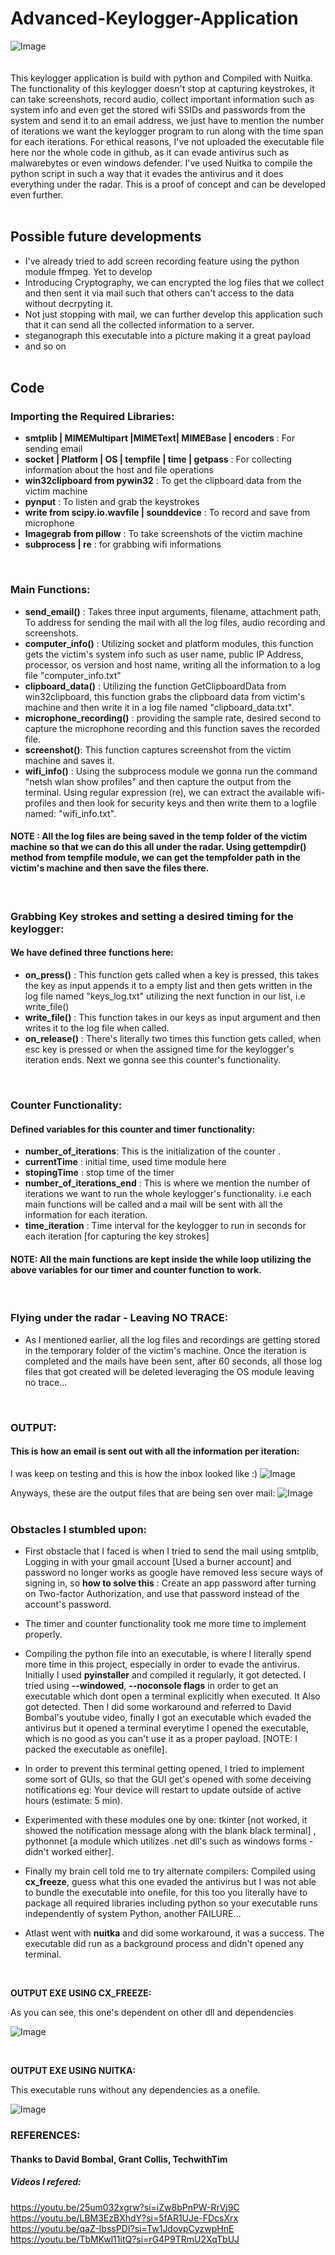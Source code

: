 # Advanced-Keylogger-Application
![Image](https://github.com/user-attachments/assets/a26ddebf-dd2c-48c9-afe5-c1267095e7bb)
<br>
<br><br>
This keylogger application is build with python and Compiled with Nuitka. The functionality of this keylogger doesn't stop at capturing keystrokes, it can take screenshots, record audio, collect important information such as system info and even get the stored wifi SSIDs and passwords from the system and send it to an email address, we just have to mention the number of iterations we want the keylogger program to run along with the time span for each iterations. For ethical reasons, I've not uploaded the executable file here nor the whole code in github, as it can evade antivirus such as malwarebytes or even windows defender. I've used Nuitka to compile the python script in such a way that it evades the antivirus and it does everything under the radar. This is a proof of concept and can be developed even further. 
<br>
<br>

## Possible future developments
- I've already tried to add screen recording feature using the python module ffmpeg. Yet to develop
- Introducing Cryptography, we can encrypted the log files that we collect and then sent it via mail such that others can't access to the data without decrpyting it.
- Not just stopping with mail, we can further develop this application such that it can send all the collected information to a server.
- steganograph this executable into a picture making it a great payload
- and so on
  <br>
  <br>
  
## Code 
### Importing the Required Libraries: 
- **smtplib | MIMEMultipart |MIMEText| MIMEBase | encoders** : For sending email
- **socket | Platform | OS | tempfile | time | getpass** : For collecting information about the host and file operations
- **win32clipboard from pywin32** : To get the clipboard data from the victim machine
- **pynput** : To listen and grab the keystrokes
- **write from scipy.io.wavfile | sounddevice** : To record and save from microphone
- **Imagegrab from pillow** : To take screenshots of the victim machine
- **subprocess | re** : for grabbing wifi informations
<br>

### Main Functions:
- **send_email()** : Takes three input arguments, filename, attachment path, To address for sending the mail with all the log files, audio recording and screenshots.
- **computer_info()** : Utilizing socket and platform modules, this function gets the victim's system info such as user name, public IP Address, processor, os version and host name, writing all the information to a log file "computer_info.txt"
- **clipboard_data()** : Utilizing the function GetClipboardData from win32clipboard, this function grabs the clipboard data from victim's machine and then write it in a log file named "clipboard_data.txt".
- **microphone_recording()** : providing the sample rate, desired second to capture the microphone recording and this function saves the recorded file.
- **screenshot()**: This function captures screenshot from the victim machine and saves it.
- **wifi_info()** : Using the subprocess module we gonna run the command "netsh wlan show profiles" and then capture the output from the terminal. Using regular expression (re), we can extract the available wifi-profiles and then look for security keys and then write them to a logfile named: "wifi_info.txt".
#### NOTE : All the log files are being saved in the temp folder of the victim machine so that we can do this all under the radar. Using gettempdir() method from tempfile module, we can get the tempfolder path in the victim's machine and then save the files there.
<br>

### Grabbing Key strokes and setting a desired timing for the keylogger:

#### We have defined three functions here:
- **on_press()** : This function gets called when a key is pressed, this takes the key as input appends it to a empty list and then gets written in the log file named "keys_log.txt" utilizing the next function in our list, i.e write_file()
- **write_file()** : This function takes in our keys as input argument and then writes it to the log file when called.
- **on_release()** : There's literally two times this function gets called, when esc key is pressed or when the assigned time for the keylogger's iteration ends. Next we gonna see this counter's functionality.
<br>

### Counter Functionality:
#### Defined variables for this counter and timer functionality:
- **number_of_iterations**: This is the initialization of the counter .
- **currentTime** : initial time, used time module here
- **stopingTime** : stop time of the timer
- **number_of_iterations_end** : This is where we mention the number of iterations we want to run the whole keylogger's functionality. i.e each main functions will be called and a mail will be sent with all the information for each iteration.
- **time_iteration** : Time interval for the keylogger to run in seconds for each iteration [for capturing the key strokes]

#### NOTE: All the main functions are kept inside the while loop utilizing the above variables for our timer and counter function to work.
<br>

### Flying under the radar - Leaving NO TRACE:
- As I mentioned earlier, all the log files and recordings are getting stored in the temporary folder of the victim's machine. Once the iteration is completed and the mails have been sent, after 60 seconds, all those log files that got created will be deleted leveraging the OS module leaving no trace...
<br>

### OUTPUT:

#### This is how an email is sent out with all the information per iteration:

I was keep on testing and this is how the inbox looked like :)
![Image](https://github.com/user-attachments/assets/b5f20214-f0c3-427a-a9a4-f2a4fb475927)
<br>

Anyways, these are the output files that are being sen over mail:
![Image](https://github.com/user-attachments/assets/d0d02c37-0263-4c94-9e09-e1953312b330)
<br>
<br>

### Obstacles I stumbled upon:

- First obstacle that I faced is when I tried to send the mail using smtplib, Logging in with your gmail account [Used a burner account] and password no longer works as google have removed less secure ways of signing in, so **how to solve this** : Create an app password after turning on Two-factor Authorization, and use that password instead of the account's password.
  
- The timer and counter functionality took me more time to implement properly.
  
- Compiling the python file into an executable, is where I literally spend more time in this project, especially in order to evade the antivirus. Initially I used **pyinstaller** and compiled it regularly, it got detected. I tried using **--windowed**, **--noconsole flags** in order to get an executable which dont open a terminal explicitly when executed. It Also got detected. Then I did some workaround and referred to David Bombal's youtube video, finally I got an executable which evaded the antivirus but it opened a terminal everytime I opened the executable, which is no good as you can't use it as a proper payload.  [NOTE: I packed the executable as onefile].
  
- In order to prevent this terminal getting opened, I tried to implement some sort of GUIs, so that the GUI get's opened with some deceiving notifications eg: Your device will restart to update outside of active hours (estimate: 5 min).
  
- Experimented with these modules one by one: tkinter [not worked, it showed the notification message along with the blank black terminal] , pythonnet [a module which utilizes .net dll's such as windows forms - didn't worked either].
  
- Finally my brain cell told me to try alternate compilers: Compiled using **cx_freeze**, guess what this one evaded the antivirus but I was not able to bundle the executable into onefile, for this too you literally have to package all required libraries including python so your executable runs independently of system Python, another FAILURE...
  
- Atlast went with **nuitka** and did some workaround, it was a success. The executable did run as a background process and didn't opened any terminal.
<br>

**OUTPUT EXE USING CX_FREEZE:** 

As you can see, this one's dependent on other dll and dependencies

![Image](https://github.com/user-attachments/assets/16d29711-087f-469f-8fad-e3eea199a3e1)

<br>

**OUTPUT EXE USING NUITKA:**

This executable runs without any dependencies as a onefile.

![Image](https://github.com/user-attachments/assets/21bdfba8-d991-4f34-9c49-62edf2ea9239)


### REFERENCES:

#### Thanks to David Bombal, Grant Collis, TechwithTim

##### Videos I refered:

https://youtu.be/25um032xgrw?si=iZw8bPnPW-RrVj9C <br>
https://youtu.be/LBM3EzBXhdY?si=5fAR1UJe-FDcsXrx <br>
https://youtu.be/qaZ-IbssPDI?si=Tw1JdovpCyzwpHnE <br>
https://youtu.be/TbMKwl11itQ?si=rG4P9TRmU2XqTbUJ <br>
 
